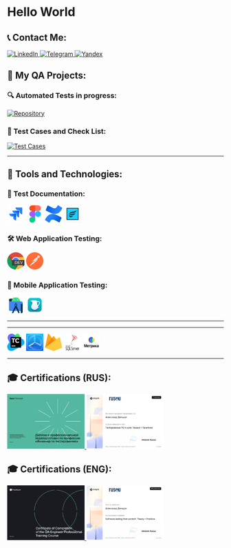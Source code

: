 # Hello World

## 📞 Contact Me:
<p align="left">
  <a href="https://www.linkedin.com/in/aleksandr-deltsov/" target="_blank">
    <img src="https://img.shields.io/badge/LinkedIn-blue?logo=linkedin&style=for-the-badge" alt="LinkedIn">
  </a>
  <a href="https://t.me/adeltsov" target="_blank">
    <img src="https://img.shields.io/badge/Telegram-blue?logo=telegram&style=for-the-badge" alt="Telegram">
  </a>
  <a href="mailto:adeltsovjob@yandex.ru" target="_blank">
    <img src="https://img.shields.io/badge/mail-orange?logo=&style=for-the-badge" alt="Yandex">
  </a>
</p>

## 🧪 My QA Projects:

### 🔍 Automated Tests in progress:
<p align="left">
  <a href="https://github.com/aldeltsov/yandexPracticeQaJava_2024_2025/tree/main/Sprint_3-java-unit-test" target="_blank">
    <img src="https://img.shields.io/badge/Repository-Java-orange?logo=github&style=for-the-badge" alt="Repository">
  </a>
</p>

### 📝 Test Cases and Check List:
<p align="left">
  <a href="https://github.com/aldeltsov/yandex_practice_qa_2021_2022/tree/main/Sprint_2"target="_blank">
    <img src="https://img.shields.io/badge/Test_Cases-grey?logo=bookstack&style=for-the-badge" alt="Test Cases">
  </a>
</p>

---

## 🚀 Tools and Technologies:

### 📁 Test Documentation:
<p align="left">
  <img src="./icons/Jira.svg" alt="Jira" width="40" height="40">
  <img src="./icons/Figma.svg" alt="Figma" width="40" height="40">
  <img src="./icons/confluence.svg" alt="confluence" width="40" height="40">
  <img src="./icons/Zephyr-for-JIRA.png" alt="Zephyr-for-JIRA" width="40" height="40">
</p>

### 🛠 Web Application Testing:
<p align="left">
  <img src="./icons/ChromeDev.png" alt="ChromeDev" width="40" height="40">
  <img src="./icons/Postman.png" alt="Postman" width="40" height="40">
</p>

### 📱 Mobile Application Testing:
<p align="left">
  <img src="./icons/androidsdk.svg" alt="androidsdk" width="40" height="40">
  <img src="./icons/charles.webp" alt="charles" width="40" height="40">
</p>

---
---
<p align="left">
  <img src="./icons/TeamCity.png" alt="TeamCity" width="40" height="40">
  <img src="./icons/TestFlight.png" alt="TestFlight" width="40" height="40">
  <img src="./icons/firebase.svg" alt="firebase" width="40" height="40">
  <img src="./icons/microsoft-sql-server.svg" alt="microsoft-sql-server" width="40" height="40">
  <img src="./icons/YaMetric.png" alt="YaMetric" width="40" height="40">
</p>

---

## 🎓 Certifications (RUS):
<p align="left">
  <a href="https://disk.yandex.ru/i/qkYOd1XGaSEP9g" target="_blank">
    <img src="./Certificates/yandex_manual_qa_ru.png" alt="yandex_manual_qa_ru" width="180">
  </a>
  <a href="https://disk.yandex.ru/i/KehFUZ3YHjWO_g" target="_blank">
    <img src="./Certificates/stepik_manual_qa_ru.png" alt="stepik_manual_qa_ru" width="180">
  </a>
</p>

## 🎓 Certifications (ENG):
<p align="left">
  <a href="https://disk.yandex.ru/i/ar3YUwY6RDadFA" target="_blank">
    <img src="./Certificates/yandex_manual_qa_en.png" alt="yandex_manual_qa_en" width="180">
  </a>
  <a href="https://disk.yandex.ru/i/C57yiaKFDx-lTg" target="_blank">
    <img src="./Certificates/stepik_manual_qa_en.png" alt="stepik_manual_qa_en" width="180">
  </a>
</p>
